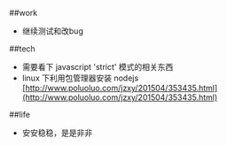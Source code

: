 ##work

* 继续测试和改bug

##tech

* 需要看下 javascript 'strict' 模式的相关东西			
* linux 下利用包管理器安装 nodejs [http://www.poluoluo.com/jzxy/201504/353435.html](http://www.poluoluo.com/jzxy/201504/353435.html)

##life    

* 安安稳稳，是是非非
